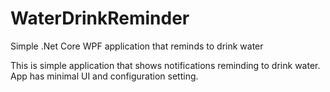 # WaterDrinkReminder
Simple .Net Core WPF application that reminds to drink water

This is simple application that shows notifications reminding to drink water. 
App has minimal UI and configuration setting.
